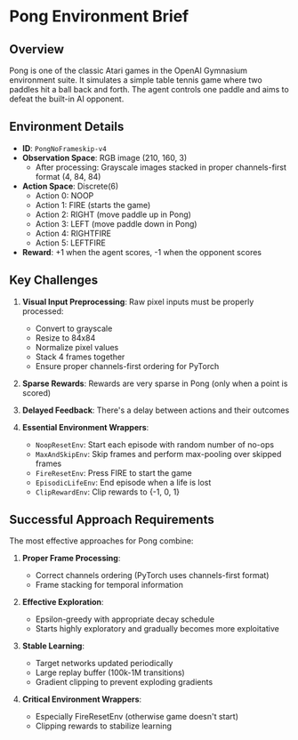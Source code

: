 # Pong Environment Brief

## Overview

Pong is one of the classic Atari games in the OpenAI Gymnasium environment suite. It simulates a simple table tennis game where two paddles hit a ball back and forth. The agent controls one paddle and aims to defeat the built-in AI opponent.

## Environment Details

- **ID**: `PongNoFrameskip-v4`
- **Observation Space**: RGB image (210, 160, 3)
  - After processing: Grayscale images stacked in proper channels-first format (4, 84, 84)
- **Action Space**: Discrete(6)
  - Action 0: NOOP
  - Action 1: FIRE (starts the game)
  - Action 2: RIGHT (move paddle up in Pong)
  - Action 3: LEFT (move paddle down in Pong)
  - Action 4: RIGHTFIRE 
  - Action 5: LEFTFIRE
- **Reward**: +1 when the agent scores, -1 when the opponent scores

## Key Challenges

1. **Visual Input Preprocessing**: Raw pixel inputs must be properly processed:
   - Convert to grayscale
   - Resize to 84x84
   - Normalize pixel values
   - Stack 4 frames together
   - Ensure proper channels-first ordering for PyTorch

2. **Sparse Rewards**: Rewards are very sparse in Pong (only when a point is scored)

3. **Delayed Feedback**: There's a delay between actions and their outcomes

4. **Essential Environment Wrappers**:
   - `NoopResetEnv`: Start each episode with random number of no-ops
   - `MaxAndSkipEnv`: Skip frames and perform max-pooling over skipped frames
   - `FireResetEnv`: Press FIRE to start the game
   - `EpisodicLifeEnv`: End episode when a life is lost
   - `ClipRewardEnv`: Clip rewards to {-1, 0, 1}

## Successful Approach Requirements

The most effective approaches for Pong combine:

1. **Proper Frame Processing**:
   - Correct channels ordering (PyTorch uses channels-first format)
   - Frame stacking for temporal information

2. **Effective Exploration**:
   - Epsilon-greedy with appropriate decay schedule
   - Starts highly exploratory and gradually becomes more exploitative

3. **Stable Learning**:
   - Target networks updated periodically
   - Large replay buffer (100k-1M transitions)
   - Gradient clipping to prevent exploding gradients

4. **Critical Environment Wrappers**:
   - Especially FireResetEnv (otherwise game doesn't start)
   - Clipping rewards to stabilize learning

